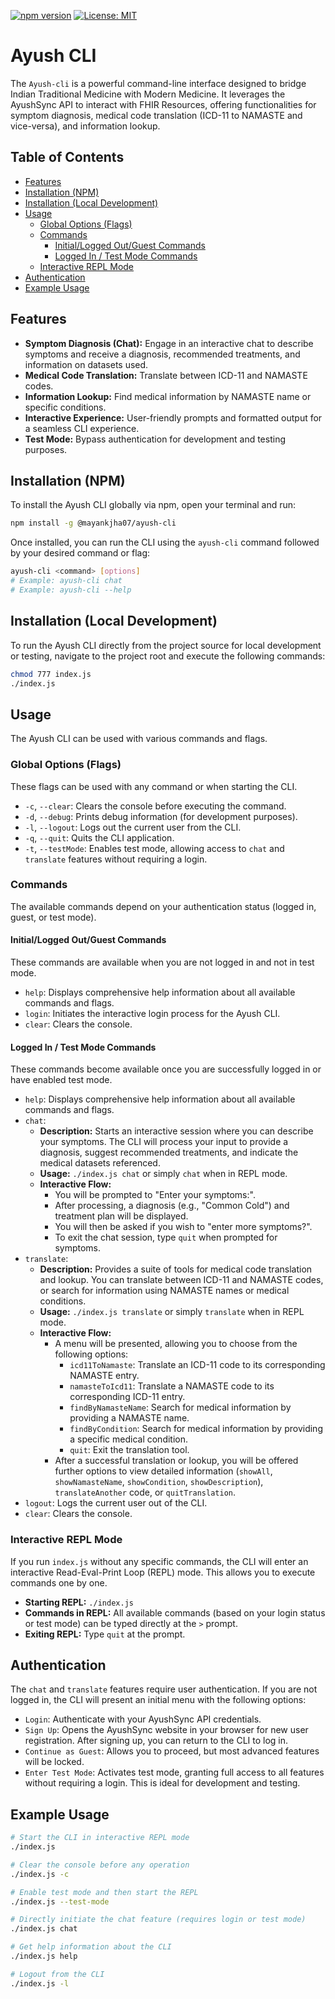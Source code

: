 [![npm version](https://img.shields.io/npm/v/@mayankjha07/ayush-cli.svg)](https://www.npmjs.com/package/@mayankjha07/ayush-cli) [![License: MIT](https://img.shields.io/npm/l/@mayankjha07/ayush-cli.svg)](https://github.com/mayankjha07/AyushSyncAPI/blob/main/LICENSE)

# Ayush CLI

The `Ayush-cli` is a powerful command-line interface designed to bridge Indian Traditional Medicine with Modern Medicine. It leverages the AyushSync API to interact with FHIR Resources, offering functionalities for symptom diagnosis, medical code translation (ICD-11 to NAMASTE and vice-versa), and information lookup.

## Table of Contents

- [Features](#features)
- [Installation (NPM)](#installation-npm)
- [Installation (Local Development)](#installation-local-development)
- [Usage](#usage)
  - [Global Options (Flags)](#global-options-flags)
  - [Commands](#commands)
    - [Initial/Logged Out/Guest Commands](#initiallogged-outguest-commands)
    - [Logged In / Test Mode Commands](#logged-in--test-mode-commands)
  - [Interactive REPL Mode](#interactive-repl-mode)
- [Authentication](#authentication)
- [Example Usage](#example-usage)

## Features

*   **Symptom Diagnosis (Chat):** Engage in an interactive chat to describe symptoms and receive a diagnosis, recommended treatments, and information on datasets used.
*   **Medical Code Translation:** Translate between ICD-11 and NAMASTE codes.
*   **Information Lookup:** Find medical information by NAMASTE name or specific conditions.
*   **Interactive Experience:** User-friendly prompts and formatted output for a seamless CLI experience.
*   **Test Mode:** Bypass authentication for development and testing purposes.

## Installation (NPM)

To install the Ayush CLI globally via npm, open your terminal and run:

```bash
npm install -g @mayankjha07/ayush-cli
```

Once installed, you can run the CLI using the `ayush-cli` command followed by your desired command or flag:

```bash
ayush-cli <command> [options]
# Example: ayush-cli chat
# Example: ayush-cli --help
```

## Installation (Local Development)

To run the Ayush CLI directly from the project source for local development or testing, navigate to the project root and execute the following commands:

```bash
chmod 777 index.js
./index.js
```

## Usage

The Ayush CLI can be used with various commands and flags.

### Global Options (Flags)

These flags can be used with any command or when starting the CLI.

*   `-c`, `--clear`: Clears the console before executing the command.
*   `-d`, `--debug`: Prints debug information (for development purposes).
*   `-l`, `--logout`: Logs out the current user from the CLI.
*   `-q`, `--quit`: Quits the CLI application.
*   `-t`, `--testMode`: Enables test mode, allowing access to `chat` and `translate` features without requiring a login.

### Commands

The available commands depend on your authentication status (logged in, guest, or test mode).

#### Initial/Logged Out/Guest Commands

These commands are available when you are not logged in and not in test mode.

*   `help`: Displays comprehensive help information about all available commands and flags.
*   `login`: Initiates the interactive login process for the Ayush CLI.
*   `clear`: Clears the console.

#### Logged In / Test Mode Commands

These commands become available once you are successfully logged in or have enabled test mode.

*   `help`: Displays comprehensive help information about all available commands and flags.
*   `chat`:
    *   **Description:** Starts an interactive session where you can describe your symptoms. The CLI will process your input to provide a diagnosis, suggest recommended treatments, and indicate the medical datasets referenced.
    *   **Usage:** `./index.js chat` or simply `chat` when in REPL mode.
    *   **Interactive Flow:**
        *   You will be prompted to "Enter your symptoms:".
        *   After processing, a diagnosis (e.g., "Common Cold") and treatment plan will be displayed.
        *   You will then be asked if you wish to "enter more symptoms?".
        *   To exit the chat session, type `quit` when prompted for symptoms.
*   `translate`:
    *   **Description:** Provides a suite of tools for medical code translation and lookup. You can translate between ICD-11 and NAMASTE codes, or search for information using NAMASTE names or medical conditions.
    *   **Usage:** `./index.js translate` or simply `translate` when in REPL mode.
    *   **Interactive Flow:**
        *   A menu will be presented, allowing you to choose from the following options:
            *   `icd11ToNamaste`: Translate an ICD-11 code to its corresponding NAMASTE entry.
            *   `namasteToIcd11`: Translate a NAMASTE code to its corresponding ICD-11 entry.
            *   `findByNamasteName`: Search for medical information by providing a NAMASTE name.
            *   `findByCondition`: Search for medical information by providing a specific medical condition.
            *   `quit`: Exit the translation tool.
        *   After a successful translation or lookup, you will be offered further options to view detailed information (`showAll`, `showNamasteName`, `showCondition`, `showDescription`), `translateAnother` code, or `quitTranslation`.
*   `logout`: Logs the current user out of the CLI.
*   `clear`: Clears the console.

### Interactive REPL Mode

If you run `index.js` without any specific commands, the CLI will enter an interactive Read-Eval-Print Loop (REPL) mode. This allows you to execute commands one by one.

*   **Starting REPL:** `./index.js`
*   **Commands in REPL:** All available commands (based on your login status or test mode) can be typed directly at the `>` prompt.
*   **Exiting REPL:** Type `quit` at the prompt.

## Authentication

The `chat` and `translate` features require user authentication. If you are not logged in, the CLI will present an initial menu with the following options:

*   `Login`: Authenticate with your AyushSync API credentials.
*   `Sign Up`: Opens the AyushSync website in your browser for new user registration. After signing up, you can return to the CLI to log in.
*   `Continue as Guest`: Allows you to proceed, but most advanced features will be locked.
*   `Enter Test Mode`: Activates test mode, granting full access to all features without requiring a login. This is ideal for development and testing.

## Example Usage

```bash
# Start the CLI in interactive REPL mode
./index.js

# Clear the console before any operation
./index.js -c

# Enable test mode and then start the REPL
./index.js --test-mode

# Directly initiate the chat feature (requires login or test mode)
./index.js chat

# Get help information about the CLI
./index.js help

# Logout from the CLI
./index.js -l
```
